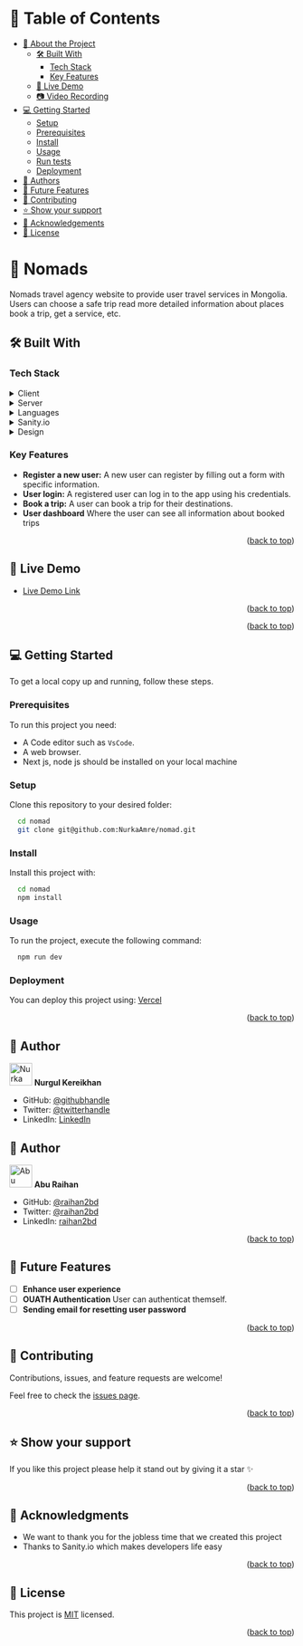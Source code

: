 <a name="readme-top"></a>

<!--
HOW TO USE:
This is an example of how you may give instructions on setting up your project locally.

Modify this file to match your project and remove sections that don't apply.

REQUIRED SECTIONS:
- Table of Contents
- About the Project
  - Built With
  - Live Demo
- Getting Started
- Authors
- Future Features
- Contributing
- Show your support
- Acknowledgements
- License

OPTIONAL SECTIONS:
- FAQ

After you're finished please remove all the comments and instructions!
-->

<!-- TABLE OF CONTENTS -->

# 📗 Table of Contents

- [📖 About the Project](#about-project)
  - [🛠 Built With](#built-with)
    - [Tech Stack](#tech-stack)
    - [Key Features](#key-features)
  - [🚀 Live Demo](#live-demo)
  - [📷 Video Recording](#video-record)
- [💻 Getting Started](#getting-started)
  - [Setup](#setup)
  - [Prerequisites](#prerequisites)
  - [Install](#install)
  - [Usage](#usage)
  - [Run tests](#run-tests)
  - [Deployment](#triangular_flag_on_post-deployment)
- [👥 Authors](#authors)
- [🔭 Future Features](#future-features)
- [🤝 Contributing](#contributing)
- [⭐️ Show your support](#support)
- [🙏 Acknowledgements](#acknowledgements)
- [📝 License](#license)

<!-- PROJECT DESCRIPTION -->

# 📖 Nomads <a name="about-project"></a>

Nomads travel agency website to provide user travel services in Mongolia. Users can choose a safe trip read more detailed information about places book a trip, get a service, etc.

## 🛠 Built With <a name="built-with"></a>

### Tech Stack <a name="tech-stack"></a>

<details>
  <summary>Client</summary>
  <ul>
    <li>React</li>
  </ul>
</details>

<details>
  <summary>Server</summary>
  <ul>
    <li><a href="https://nextjs.org/">Next js</a></li>
  </ul>
</details>

<details>
<summary>Languages</summary>
  <ul>
    <li><a href="https://www.typescriptlang.org/">Typescript</a></li>
  </ul>
</details>


<details>
<summary>Sanity.io</summary>
  <ul>
    <li><a href="https://www.sanity.io/">Sanity io</a></li>
  </ul>
</details>

<details>
<summary>Design</summary>
  <ul>
    <li><a href="https://tailwindcss.com/">Figma, Tailwind</a></li>
  </ul>
</details>


<!-- Features -->

### Key Features <a name="key-features"></a>

- **Register a new user:** A new user can register by filling out a form with specific information.
- **User login:** A registered user can log in to the app using his credentials.
- **Book a trip:** A user can book a trip for their destinations.
- **User dashboard** Where the user can see all information about booked trips

<p align="right">(<a href="#readme-top">back to top</a>)</p>

<!-- LIVE DEMO -->

## 🚀 Live Demo <a name="live-demo"></a>

- [Live Demo Link](https://totoro.live)

<p align="right">(<a href="#readme-top">back to top</a>)</p>

<p align="right">(<a href="#readme-top">back to top</a>)</p>

<!-- GETTING STARTED -->

## 💻 Getting Started <a name="getting-started"></a>

To get a local copy up and running, follow these steps.

### Prerequisites

To run this project you need:

- A Code editor such as `VsCode`.
- A web browser.
- Next js, node js should be installed on your local machine

### Setup

Clone this repository to your desired folder:

```sh
  cd nomad
  git clone git@github.com:NurkaAmre/nomad.git
```

### Install

Install this project with:

```sh
  cd nomad
  npm install
```

### Usage

To run the project, execute the following command:

```sh
  npm run dev
```

### Deployment <a name="triangular_flag_on_post-deployment"></a>

You can deploy this project using: [Vercel](https://vercel.com/)

<p align="right">(<a href="#readme-top">back to top</a>)</p>

<!-- AUTHORS -->

## 👥 Author <a name="Nurgul Kereikhan"></a>

<img src="https://ca.slack-edge.com/T47CT8XPG-U03REQGC0US-8675abab04f7-512" alt="Nurka" width="40" height="40" /> **Nurgul Kereikhan**

- GitHub: [@githubhandle](https://github.com/NurkaAmre)
- Twitter: [@twitterhandle](https://twitter.com/AmreNurgul)
- LinkedIn: [LinkedIn](https://www.linkedin.com/in/amre-nurgul/)

## 👤 Author <a name="Abu Raihan"></a>
<img src="https://avatars.githubusercontent.com/u/35267447?v=4" alt="Abu Raihan" width="40" height="40" /> **Abu Raihan**

- GitHub: [@raihan2bd](https://github.com/raihan2bd)
- Twitter: [@raihan2bd](https://twitter.com/raihan2bd)
- LinkedIn: [raihan2bd](https://linkedin.com/in/raihan2bd)

<p align="right">(<a href="#readme-top">back to top</a>)</p>

<!-- FUTURE FEATURES -->

## 🔭 Future Features <a name="future-features"></a>

- [ ] **Enhance user experience**
- [ ] **OUATH Authentication** User can authenticat themself.
- [ ] **Sending email for resetting user password**

<p align="right">(<a href="#readme-top">back to top</a>)</p>

<!-- CONTRIBUTING -->

## 🤝 Contributing <a name="contributing"></a>

Contributions, issues, and feature requests are welcome!

Feel free to check the [issues page](../../issues/).

<p align="right">(<a href="#readme-top">back to top</a>)</p>

<!-- SUPPORT -->

## ⭐️ Show your support <a name="support"></a>

If you like this project please help it stand out by giving it a star ✨

<p align="right">(<a href="#readme-top">back to top</a>)</p>

## 🙏 Acknowledgments <a name="acknowledgements"></a>

- We want to thank you for the jobless time that we created this project
- Thanks to Sanity.io which makes developers life easy

<p align="right">(<a href="#readme-top">back to top</a>)</p>

<!-- LICENSE -->

## 📝 License <a name="license"></a>

This project is [MIT](./LICENSE) licensed.

<p align="right">(<a href="#readme-top">back to top</a>)</p>
